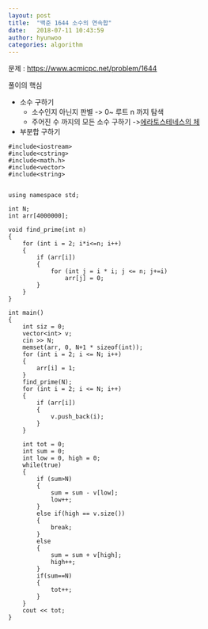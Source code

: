 ```yaml
---
layout: post
title:  "백준 1644 소수의 연속합"
date:   2018-07-11 10:43:59
author: hyunwoo
categories: algorithm
---
```


문제 : <https://www.acmicpc.net/problem/1644>


풀이의 핵심 
+ 소수 구하기
	+   소수인지 아닌지 판별 -> 0~ 루트 n 까지 탐색
	+   주어진 수 까지의 모든 소수 구하기 ->[에라토스테네스의 체](https://ko.wikipedia.org/wiki/%EC%97%90%EB%9D%BC%ED%86%A0%EC%8A%A4%ED%85%8C%EB%84%A4%EC%8A%A4%EC%9D%98_%EC%B2%B4)
+ 부분합 구하기 


~~~
#include<iostream>
#include<cstring>
#include<math.h>
#include<vector>
#include<string>


using namespace std;

int N;
int arr[4000000];

void find_prime(int n)
{
	for (int i = 2; i*i<=n; i++)
	{
		if (arr[i])
		{
			for (int j = i * i; j <= n; j+=i)
				arr[j] = 0;
		}
	}
}

int main()
{
	int siz = 0;
	vector<int> v;
	cin >> N;
	memset(arr, 0, N+1 * sizeof(int));
	for (int i = 2; i <= N; i++)
	{
		arr[i] = 1;
	}
	find_prime(N);
	for (int i = 2; i <= N; i++)
	{
		if (arr[i])
		{
			v.push_back(i);
		}
	}

	int tot = 0;
	int sum = 0;
	int low = 0, high = 0;
	while(true)
	{
		if (sum>N)
		{
			sum = sum - v[low];
			low++;
		}
		else if(high == v.size())
		{
			break;
		}
		else 
		{
			sum = sum + v[high];
			high++;
		}
		if(sum==N)
		{
			tot++;
		}
	}
	cout << tot;
}
~~~
